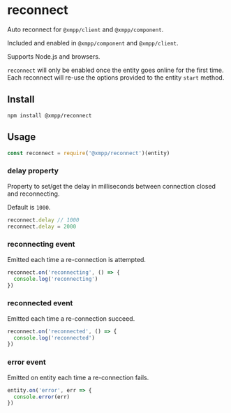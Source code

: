 # reconnect

Auto reconnect for `@xmpp/client` and `@xmpp/component`.

Included and enabled in `@xmpp/component` and `@xmpp/client`.

Supports Node.js and browsers.

`reconnect` will only be enabled once the entity goes online for the first time.
Each reconnect will re-use the options provided to the entity `start` method.

## Install

```
npm install @xmpp/reconnect
```

## Usage

```javascript
const reconnect = require('@xmpp/reconnect')(entity)
```

### delay property

Property to set/get the delay in milliseconds between connection closed and
reconnecting.

Default is `1000`.

```js
reconnect.delay // 1000
reconnect.delay = 2000
```

### reconnecting event

Emitted each time a re-connection is attempted.

```js
reconnect.on('reconnecting', () => {
  console.log('reconnecting')
})
```

### reconnected event

Emitted each time a re-connection succeed.

```js
reconnect.on('reconnected', () => {
  console.log('reconnected')
})
```

### error event

Emitted on entity each time a re-connection fails.

```js
entity.on('error', err => {
  console.error(err)
})
```
